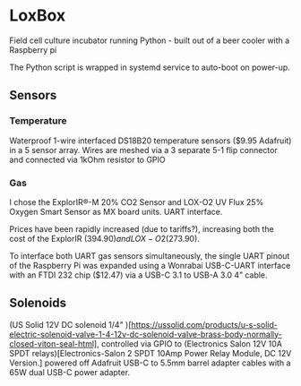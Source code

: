 # LoxBox
Field cell culture incubator running Python - built out of a beer cooler with a Raspberry pi

The Python script is wrapped in systemd service to auto-boot on power-up.

## Sensors
### Temperature
Waterproof 1-wire interfaced DS18B20 temperature sensors ($9.95 Adafruit) in a 5 sensor array. Wires are meshed via a 3 separate 5-1 flip connector and connected via 1kOhm resistor to GPIO

### Gas  
I chose the ExplorIR®-M 20% CO2 Sensor and LOX-O2 UV Flux 25% Oxygen Smart Sensor as MX board units. UART interface.

Prices have been rapidly increased (due to tariffs?), increasing both the cost of the ExplorIR ($394.90) and LOX-O2 ($273.90).

To interface both UART gas sensors simultaneously, the single UART pinout of the Raspberry Pi was expanded using a Wonrabai USB-C-UART interface with an FTDI 232 chip ($12.47) via a USB-C 3.1 to USB-A 3.0 4” cable.

## Solenoids
(US Solid 12V DC solenoid 1/4" )[https://ussolid.com/products/u-s-solid-electric-solenoid-valve-1-4-12v-dc-solenoid-valve-brass-body-normally-closed-viton-seal-html], controlled via GPIO to (Electronics Salon 12V 10A SPDT relays)[Electronics-Salon 2 SPDT 10Amp Power Relay Module, DC 12V Version.] powered off Adafruit USB-C to 5.5mm barrel adapter cables with a 65W dual USB-C power adapter.
